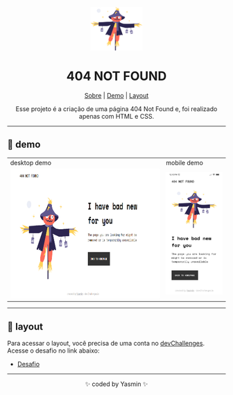 <div align="center"><img height="100" src="./assets/img/scarecrow.png"></div>
<h1 align="center">404 NOT FOUND</h1>

<div align="center">
    <a href="#sobre">Sobre</a>
    <span>|</span>
    <a href="#demo">Demo</a>
    <span>|</span>
    <a href="#layout">Layout</a>
</div>


<p id="sobre" align="center">Esse projeto é a criação de uma página 404 Not Found e, foi realizado apenas com HTML e CSS.</p>

---

<span id="demo"></span>

 ## 🔮 demo

<div align="center">
  <table>
  <tr>
      <td>desktop demo</td>
      <td>mobile demo</td>
    </tr>
    <tr>
      <td><img src="./.github/404-not-found-desktop.jpg" height="300"></td>
      <td><img src="./.github/404-not-found-mobile.jpg" width="200"></td>
    </tr>
  </table>
</div>

---

<span id="layout"><span>

## 🔖 layout
Para acessar o layout, você precisa de uma conta no [devChallenges](https://devchallenges.io).
<br>
Acesse o desafio no link abaixo:
* [Desafio](https://devchallenges.io/challenges/wBunSb7FPrIepJZAg0sY)

---

<div align="center">✨ coded by Yasmin ✨</div>